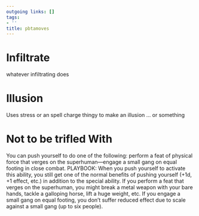```yaml
---
outgoing links: []
tags:
- ''
title: pbtamoves
---
```

# Infiltrate

whatever infiltrating does



# Illusion

Uses stress or an spell charge thingy to make an illusion ... or something


# Not to be trifled With

You can push yourself to do one of the following: perform a feat of physical force
that verges on the superhuman—engage a small gang on equal footing in close combat.
PLAYBOOK:
When you push yourself to activate this ability, you still get one of the normal
benefits of pushing yourself (+1d, +1 effect, etc.) in addition to the special ability.
If you perform a feat that verges on the superhuman, you might break a metal
weapon with your bare hands, tackle a galloping horse, lift a huge weight, etc.
If you engage a small gang on equal footing, you don’t suffer reduced effect due
to scale against a small gang (up to six people).